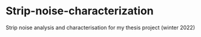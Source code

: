 # Strip-noise-characterization
Strip noise analysis and characterisation for my thesis project (winter 2022)
